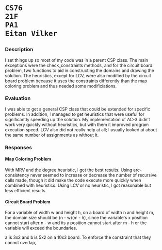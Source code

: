 <h1>

    CS76
    21F
    PA1
    Eitan Vilker

</h1>

### Description
I set things up so most of my code was in a parent CSP class. The main exceptions were the check_constraints methods, and for the circuit board problem, two functions to aid in constructing the domains and drawing the solution. The heuristics, except for LCV, were also modified by the circuit board problem because it uses the constraints differently than the map coloring problem and thus needed some modificiations.


### Evaluation
I was able to get a general CSP class that could be extended for specific problems. In addition, I managed to get heuristics that were useful for significantly speeding up the solution. My implementation of AC-3 didn't work very quickly without heuristics, but with them it improved program execution speed. LCV also did not really help at all; I usually looked at about the same number of assignments as without it.


### Responses

#### Map Coloring Problem
With MRV and the degree heuristic, I got the best results. Using arc-consistency never seemed to increase or decrease the number of recursive calls made, though it did make the code execute more quickly when combined with heuristics. Using LCV or no heuristic, I got reasonable but less efficient results.

#### Circuit Board Problem
For a variable of width w and height h, on a board of width n and height m, the domain size should be (n - w)(m - h), since the variable's x position cannot start after n - w and its y position cannot start after m - h or the variable will exceed the boundaries.

a is 3x2 and b is 5x2 on a 10x3 board. To enforce the constraint that they cannot overlap, 
